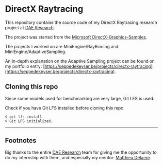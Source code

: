 # DirectX Raytracing

This repository contains the source code of my DirectX Raytracing research project at [DAE Research](https://digitalartsandentertainment.be/page/133/Research).

The project was started from the [Microsoft DirectX-Graphics-Samples](https://github.com/microsoft/DirectX-Graphics-Samples).

The projects I worked on are MiniEngine/RayBinning and MiniEngine/AdaptiveSampling.

An in-depth explanation on the Adaptive Sampling project can be found on my portfolio entry: [https://seppedekeyser.be/projects/directx-raytracing](https://seppedekeyser.be/projects/directx-raytracing).

## Cloning this repo

Since some models used for benchmarking are very large, Git LFS is used.

Check if you have Git LFS installed before cloning this repo:
```
$ git lfs install
> Git LFS initialized.
```

---

## Footnotes

Big thanks to the entire [DAE Research](https://digitalartsandentertainment.be/page/133/Research) team for giving me the opportunity to do my internship with them, and especially my mentor: [Matthieu Delaere](https://www.matthieudelaere.com/).